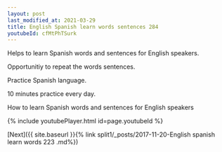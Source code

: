 ```yaml
---
layout: post
last_modified_at: 2021-03-29
title: English Spanish learn words sentences 284 
youtubeId: cfMtPhTSurk
---
```

 
 
Helps to learn Spanish words and sentences for English speakers.

Opportunitiy to repeat the words sentences. 

Practice Spanish language. 
 
10 minutes practice every day. 
 
How to learn Spanish words and sentences for English speakers 
 
{% include youtubePlayer.html id=page.youtubeId %}
 
 
[Next]({{ site.baseurl }}{% link  split1/_posts/2017-11-20-English spanish learn words 223 .md%})
 

